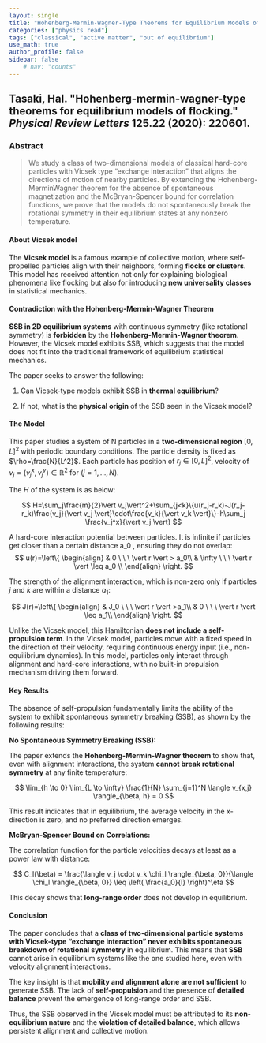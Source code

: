 ```yaml
---
layout: single
title: "Hohenberg-Mermin-Wagner-Type Theorems for Equilibrium Models of Flocking"
categories: ["physics read"]
tags: ["classical", "active matter", "out of equilibrium"]
use_math: true
author_profile: false
sidebar: false
    # nav: "counts"
---
```


## Tasaki, Hal. "Hohenberg-mermin-wagner-type theorems for equilibrium models of flocking." *Physical Review Letters* 125.22 (2020): 220601.

### Abstract

>We study a class of two-dimensional models of classical hard-core particles with Vicsek type “exchange interaction” that aligns the directions of motion of nearby particles. By extending the Hohenberg-MerminWagner theorem for the absence of spontaneous magnetization and the McBryan-Spencer bound for correlation functions, we prove that the models do not spontaneously break the rotational symmetry in their equilibrium states at any nonzero temperature.
>



#### About Vicsek model

 The **Vicsek model** is a famous example of collective motion, where self-propelled particles align with their neighbors, forming **flocks or clusters**. This model has received attention not only for explaining biological phenomena like flocking but also for introducing **new universality classes** in statistical mechanics.



#### Contradiction with the Hohenberg-Mermin-Wagner Theorem

 **SSB in 2D equilibrium systems** with continuous symmetry (like rotational symmetry) is **forbidden** by the **Hohenberg-Mermin-Wagner theorem**. However, the Vicsek model exhibits SSB, which suggests that the model does not fit into the traditional framework of equilibrium statistical mechanics.

The paper seeks to answer the following:

1. Can Vicsek-type models exhibit SSB in **thermal equilibrium**?

2. If not, what is the **physical origin** of the SSB seen in the Vicsek model?



#### The Model

 This paper studies a system of N particles in a **two-dimensional region** $[0, L]^2$ with periodic boundary conditions. The particle density is fixed as $\rho=\frac{N}{L^2}$. Each particle has position of $r_j \in [0, L]^2$, velocity of $v_j=(v^x_j, v^y_j)\in \mathbb{R}^2$ for $(j=1,...,N)$.

The $H$ of the system is as below:


$$
H=\sum_j\frac{m}{2}\vert v_j\vert^2+\sum_{j<k}\{u(r_j-r_k)-J(r_j-r_k)\frac{v_j}{\vert v_j \vert}\cdot\frac{v_k}{\vert v_k \vert}\}-h\sum_j \frac{v_j^x}{\vert v_j \vert}
$$


 A hard-core interaction potential between particles. It is infinite if particles get closer than a certain distance a_0 , ensuring they do not overlap:
$$
u(r)=\left\{ \begin{align}
& 0 \ \ \   \vert r \vert > a_0\\
& \infty \ \ \   \vert r \vert \leq a_0 \\
\end{align}
\right.
$$
 

The strength of the alignment interaction, which is non-zero only if particles $j$ and $k$ are within a distance $a_1$:


$$
J(r)=\left\{ \begin{align}
& J_0 \ \ \     \vert r \vert >a_1\\
& 0 \ \ \   \vert r \vert \leq a_1\\
\end{align}
\right.
$$


Unlike the Vicsek model, this Hamiltonian **does not include a self-propulsion term**. In the Vicsek model, particles move with a fixed speed in the direction of their velocity, requiring continuous energy input (i.e., non-equilibrium dynamics). In this model, particles only interact through alignment and hard-core interactions, with no built-in propulsion mechanism driving them forward.



#### Key Results

The absence of self-propulsion fundamentally limits the ability of the system to exhibit spontaneous symmetry breaking (SSB), as shown by the following results:



**No Spontaneous Symmetry Breaking (SSB):**

The paper extends the **Hohenberg-Mermin-Wagner theorem** to show that, even with alignment interactions, the system **cannot break rotational symmetry** at any finite temperature:


$$
\lim_{h \to 0} \lim_{L \to \infty} \frac{1}{N} \sum_{j=1}^N \langle v_{x,j} \rangle_{\beta, h} = 0
$$


This result indicates that in equilibrium, the average velocity in the x-direction is zero, and no preferred direction emerges.



**McBryan-Spencer Bound on Correlations:**

The correlation function for the particle velocities decays at least as a power law with distance:


$$
C_l(\beta) = \frac{\langle v_j \cdot v_k \chi_l \rangle_{\beta, 0}}{\langle \chi_l \rangle_{\beta, 0}} \leq \left( \frac{a_0}{l} \right)^\eta
$$


This decay shows that **long-range order** does not develop in equilibrium.



#### Conclusion

 The paper concludes that a **class of two-dimensional particle systems with Vicsek-type “exchange interaction” never exhibits spontaneous breakdown of rotational symmetry** in equilibrium. This means that **SSB** cannot arise in equilibrium systems like the one studied here, even with velocity alignment interactions.

The key insight is that **mobility and alignment alone are not sufficient** to generate SSB. The lack of **self-propulsion** and the presence of **detailed balance** prevent the emergence of long-range order and SSB.

Thus, the SSB observed in the Vicsek model must be attributed to its **non-equilibrium nature** and the **violation of detailed balance**, which allows persistent alignment and collective motion.
